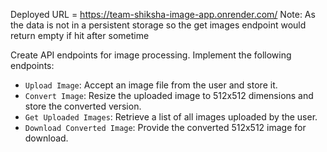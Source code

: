 Deployed URL = https://team-shiksha-image-app.onrender.com/
Note: As the data is not in a persistent storage so the get images endpoint would return empty if hit after sometime



Create API endpoints for image processing. Implement the following endpoints:

- `Upload Image`: Accept an image file from the user and store it.
- `Convert Image`: Resize the uploaded image to 512x512 dimensions and store the converted version.
- `Get Uploaded Images`: Retrieve a list of all images uploaded by the user.
- `Download Converted Image`: Provide the converted 512x512 image for download.

